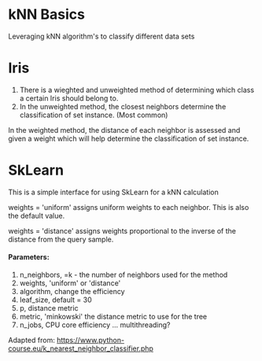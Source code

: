 # kNN Basics
Leveraging kNN algorithm's to classify different data sets 

# Iris

1. There is a wieghted and unweighted method of determining which class a certain Iris should belong to.
2. In the unweighted method, the closest neighbors determine the classification of set instance. (Most common)

In the weighted method, the distance of each neighbor is assessed and given a weight which will help determine the classification of set instance.

# SkLearn

This is a simple interface for using SkLearn for a kNN calculation

weights = 'uniform' assigns uniform weights to each neighbor. This is also the default value.

weights = 'distance' assigns weights proportional to the inverse of the distance from the query sample.

#### Parameters:

  1. n_neighbors, =k - the number of neighbors used for the method
  2. weights, 'uniform' or 'distance' 
  3. algorithm, change the efficiency 
  4. leaf_size, default = 30
  5. p, distance metric
  6. metric, 'minkowski' the distance metric to use for the tree
  7. n_jobs, CPU core efficiency ... multithreading?


Adapted from: https://www.python-course.eu/k_nearest_neighbor_classifier.php
